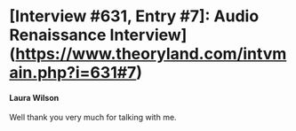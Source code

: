 # [Interview #631, Entry #7]: Audio Renaissance Interview](https://www.theoryland.com/intvmain.php?i=631#7)

#### Laura Wilson

Well thank you very much for talking with me.

